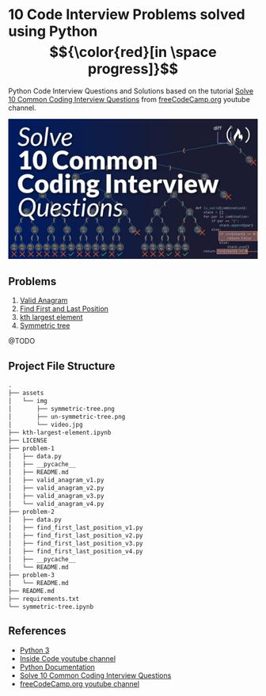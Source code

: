 # 10 Code Interview Problems solved using Python $${\color{red}[in \space progress]}$$

Python Code Interview Questions and Solutions based on the tutorial [Solve 10 Common Coding Interview Questions](https://www.youtube.com/watch?v=Peq4GCPNC5c) from [freeCodeCamp.org](https://www.youtube.com/@freecodecamp) youtube channel.

![](assets/img/video.jpg)

## Problems

1) [Valid Anagram](problem-1/README.md)
2) [Find First and Last Position](problem-2/README.md)
3) [kth largest element](problem-3/README.md)
4) [Symmetric tree](problem-4/README.md)

@TODO

## Project File Structure

```
.
├── assets
│   └── img
│       ├── symmetric-tree.png
│       ├── un-symmetric-tree.png
│       └── video.jpg
├── kth-largest-element.ipynb
├── LICENSE
├── problem-1
│   ├── data.py
│   ├── __pycache__
│   ├── README.md
│   ├── valid_anagram_v1.py
│   ├── valid_anagram_v2.py
│   ├── valid_anagram_v3.py
│   └── valid_anagram_v4.py
├── problem-2
│   ├── data.py
│   ├── find_first_last_position_v1.py
│   ├── find_first_last_position_v2.py
│   ├── find_first_last_position_v3.py
│   ├── find_first_last_position_v4.py
│   ├── __pycache__
│   └── README.md
├── problem-3
│   └── README.md
├── README.md
├── requirements.txt
└── symmetric-tree.ipynb

```

## References

- [Python 3](https://www.python.org/)
- [Inside Code youtube channel](https://www.youtube.com/@insidecode)
- [Python Documentation](https://www.python.org/)
- [Solve 10 Common Coding Interview Questions](https://www.youtube.com/watch?v=Peq4GCPNC5c)
- [freeCodeCamp.org youtube channel](https://www.youtube.com/@freecodecamp)


